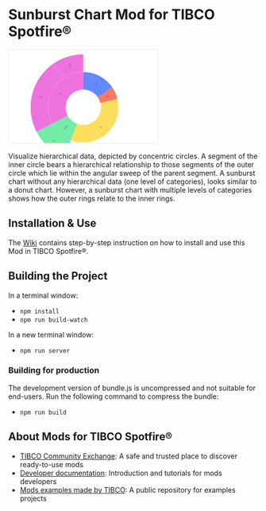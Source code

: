 # Sunburst Chart Mod for TIBCO Spotfire®

<img src="assets/sunburst.png" width="60%"/>

Visualize hierarchical data, depicted by concentric circles. A segment of the inner circle bears a hierarchical relationship to those segments of the outer circle which lie within the angular sweep of the parent segment.
A sunburst chart without any hierarchical data (one level of categories), looks similar to a donut chart. However, a sunburst chart with multiple levels of categories shows how the outer rings relate to the inner rings.

## Installation & Use

The [Wiki](https://github.com/TIBCOSoftware/spotfire-mod-sunburst/wiki) contains step-by-step instruction on how to install and use this Mod in TIBCO Spotfire®.

## Building the Project

In a terminal window:
- `npm install`
- `npm run build-watch`

In a new terminal window:
- `npm run server`

### Building for production

The development version of bundle.js is uncompressed and not suitable for end-users. Run the following command to compress the bundle:
- `npm run build`

## About Mods for TIBCO Spotfire®
-   [TIBCO Community Exchange](https://community.tibco.com/s/global-search/%40uri#q=mod%20for%20tibco%20spotfire&t=Exchange&sort=date%20descending): A safe and trusted place to discover ready-to-use mods
-   [Developer documentation](https://tibcosoftware.github.io/spotfire-mods/docs/): Introduction and tutorials for mods developers
-   [Mods examples made by TIBCO](https://github.com/TIBCOSoftware/spotfire-mods/releases/latest): A public repository for examples projects
